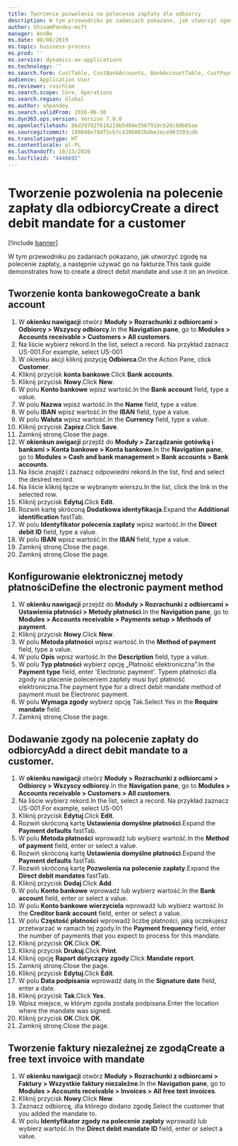 ```yaml
---
title: Tworzenie pozwolenia na polecenie zapłaty dla odbiorcy
description: W tym przewodniku po zadaniach pokazano, jak utworzyć zgodę na polecenie zapłaty, a następnie używać go na fakturze.
author: ShivamPandey-msft
manager: AnnBe
ms.date: 08/08/2019
ms.topic: business-process
ms.prod: ''
ms.service: dynamics-ax-applications
ms.technology: ''
ms.search.form: CustTable, CustBankAccounts, BankAccountTable, CustPaymMode, CustDirectDebitMandate, BankAccountTableLookUp, SrsReportViewerForm,  LogisticsAddressCityLookup, CustFreeInvoice, CustTableLookup
audience: Application User
ms.reviewer: roschlom
ms.search.scope: Core, Operations
ms.search.region: Global
ms.author: shpandey
ms.search.validFrom: 2016-06-30
ms.dyn365.ops.version: Version 7.0.0
ms.openlocfilehash: 86d29782f616219b5d84e3567910cb28c60b65ae
ms.sourcegitcommit: 199848e78df5cb7c439b001bdbe1ece963593cdb
ms.translationtype: HT
ms.contentlocale: pl-PL
ms.lasthandoff: 10/13/2020
ms.locfileid: "4446692"
---
```

# <a name="create-a-direct-debit-mandate-for-a-customer"></a><span data-ttu-id="3e4df-103">Tworzenie pozwolenia na polecenie zapłaty dla odbiorcy</span><span class="sxs-lookup"><span data-stu-id="3e4df-103">Create a direct debit mandate for a customer</span></span>

[!include [banner](../../includes/banner.md)]

<span data-ttu-id="3e4df-104">W tym przewodniku po zadaniach pokazano, jak utworzyć zgodę na polecenie zapłaty, a następnie używać go na fakturze.</span><span class="sxs-lookup"><span data-stu-id="3e4df-104">This task guide demonstrates how to create a direct debit mandate and use it on an invoice.</span></span>


## <a name="create-a-bank-account"></a><span data-ttu-id="3e4df-105">Tworzenie konta bankowego</span><span class="sxs-lookup"><span data-stu-id="3e4df-105">Create a bank account</span></span>
1. <span data-ttu-id="3e4df-106">W **okienku nawigacji** otwórz **Moduły > Rozrachunki z odbiorcami > Odbiorcy > Wszyscy odbiorcy**.</span><span class="sxs-lookup"><span data-stu-id="3e4df-106">In the **Navigation pane**, go to **Modules > Accounts receivable > Customers > All customers**.</span></span>
2. <span data-ttu-id="3e4df-107">Na liście wybierz rekord.</span><span class="sxs-lookup"><span data-stu-id="3e4df-107">In the list, select a record.</span></span> <span data-ttu-id="3e4df-108">Na przykład zaznacz US-001.</span><span class="sxs-lookup"><span data-stu-id="3e4df-108">For example, select US-001</span></span>
3. <span data-ttu-id="3e4df-109">W okienku akcji kliknij pozycję **Odbiorca**.</span><span class="sxs-lookup"><span data-stu-id="3e4df-109">On the Action Pane, click **Customer**.</span></span>
4. <span data-ttu-id="3e4df-110">Kliknij przycisk **konta bankowe**.</span><span class="sxs-lookup"><span data-stu-id="3e4df-110">Click **Bank accounts**.</span></span>
5. <span data-ttu-id="3e4df-111">Kliknij przycisk **Nowy**.</span><span class="sxs-lookup"><span data-stu-id="3e4df-111">Click **New**.</span></span>
6. <span data-ttu-id="3e4df-112">W polu **Konto bankowe** wpisz wartość.</span><span class="sxs-lookup"><span data-stu-id="3e4df-112">In the **Bank account** field, type a value.</span></span>
7. <span data-ttu-id="3e4df-113">W polu **Nazwa** wpisz wartość.</span><span class="sxs-lookup"><span data-stu-id="3e4df-113">In the **Name** field, type a value.</span></span>
8. <span data-ttu-id="3e4df-114">W polu **IBAN** wpisz wartość.</span><span class="sxs-lookup"><span data-stu-id="3e4df-114">In the **IBAN** field, type a value.</span></span>
9. <span data-ttu-id="3e4df-115">W polu **Waluta** wpisz wartość.</span><span class="sxs-lookup"><span data-stu-id="3e4df-115">In the **Currency** field, type a value.</span></span>
10. <span data-ttu-id="3e4df-116">Kliknij przycisk **Zapisz**.</span><span class="sxs-lookup"><span data-stu-id="3e4df-116">Click **Save**.</span></span>
11. <span data-ttu-id="3e4df-117">Zamknij stronę.</span><span class="sxs-lookup"><span data-stu-id="3e4df-117">Close the page.</span></span>
12. <span data-ttu-id="3e4df-118">W **okienkun awigacji** przejdź do **Moduły > Zarządzanie gotówką i bankami > Konta bankowe > Konta bankowe**.</span><span class="sxs-lookup"><span data-stu-id="3e4df-118">In the **Navigation pane**, go to **Modules > Cash and bank management > Bank accounts > Bank accounts**.</span></span>
13. <span data-ttu-id="3e4df-119">Na liście znajdź i zaznacz odpowiedni rekord.</span><span class="sxs-lookup"><span data-stu-id="3e4df-119">In the list, find and select the desired record.</span></span>
14. <span data-ttu-id="3e4df-120">Na liście kliknij łącze w wybranym wierszu.</span><span class="sxs-lookup"><span data-stu-id="3e4df-120">In the list, click the link in the selected row.</span></span>
15. <span data-ttu-id="3e4df-121">Kliknij przycisk **Edytuj**.</span><span class="sxs-lookup"><span data-stu-id="3e4df-121">Click **Edit**.</span></span>
16. <span data-ttu-id="3e4df-122">Rozwiń kartę skróconą **Dodatkowa identyfikacja**.</span><span class="sxs-lookup"><span data-stu-id="3e4df-122">Expand the **Additional identification** fastTab.</span></span>
17. <span data-ttu-id="3e4df-123">W polu **Identyfikator polecenia zapłaty** wpisz wartość.</span><span class="sxs-lookup"><span data-stu-id="3e4df-123">In the **Direct debit ID** field, type a value.</span></span>
18. <span data-ttu-id="3e4df-124">W polu **IBAN** wpisz wartość.</span><span class="sxs-lookup"><span data-stu-id="3e4df-124">In the **IBAN** field, type a value.</span></span>
19. <span data-ttu-id="3e4df-125">Zamknij stronę.</span><span class="sxs-lookup"><span data-stu-id="3e4df-125">Close the page.</span></span>
20. <span data-ttu-id="3e4df-126">Zamknij stronę.</span><span class="sxs-lookup"><span data-stu-id="3e4df-126">Close the page.</span></span>

## <a name="define-the-electronic-payment-method"></a><span data-ttu-id="3e4df-127">Konfigurowanie elektronicznej metody płatności</span><span class="sxs-lookup"><span data-stu-id="3e4df-127">Define the electronic payment method</span></span>
1. <span data-ttu-id="3e4df-128">W **okienku nawigacji** przejdź do **Moduły > Rozrachunki z odbiorcami > Ustawienia płatności > Metody płatności**.</span><span class="sxs-lookup"><span data-stu-id="3e4df-128">In the **Navigation pane**, go to **Modules > Accounts receivable > Payments setup > Methods of payment**.</span></span>
2. <span data-ttu-id="3e4df-129">Kliknij przycisk **Nowy**.</span><span class="sxs-lookup"><span data-stu-id="3e4df-129">Click **New**.</span></span>
3. <span data-ttu-id="3e4df-130">W polu **Metoda płatności** wpisz wartość.</span><span class="sxs-lookup"><span data-stu-id="3e4df-130">In the **Method of payment** field, type a value.</span></span>
4. <span data-ttu-id="3e4df-131">W polu **Opis** wpisz wartość.</span><span class="sxs-lookup"><span data-stu-id="3e4df-131">In the **Description** field, type a value.</span></span>
5. <span data-ttu-id="3e4df-132">W polu **Typ płatności** wybierz opcję „Płatność elektroniczna”.</span><span class="sxs-lookup"><span data-stu-id="3e4df-132">In the **Payment type** field, enter 'Electronic payment'.</span></span> <span data-ttu-id="3e4df-133">Typem płatności dla zgody na płacenie poleceniem zapłaty musi być płatność elektroniczna.</span><span class="sxs-lookup"><span data-stu-id="3e4df-133">The payment type for a direct debit mandate method of payment must be Electronic payment.</span></span>
6. <span data-ttu-id="3e4df-134">W polu **Wymaga zgody** wybierz opcję Tak.</span><span class="sxs-lookup"><span data-stu-id="3e4df-134">Select Yes in the **Require mandate** field.</span></span>
7. <span data-ttu-id="3e4df-135">Zamknij stronę.</span><span class="sxs-lookup"><span data-stu-id="3e4df-135">Close the page.</span></span>

## <a name="add-a-direct-debit-mandate-to-a-customer"></a><span data-ttu-id="3e4df-136">Dodawanie zgody na polecenie zapłaty do odbiorcy</span><span class="sxs-lookup"><span data-stu-id="3e4df-136">Add a direct debit mandate to a customer.</span></span>
1. <span data-ttu-id="3e4df-137">W **okienku nawigacji** otwórz **Moduły > Rozrachunki z odbiorcami > Odbiorcy > Wszyscy odbiorcy**.</span><span class="sxs-lookup"><span data-stu-id="3e4df-137">In the **Navigation pane**, go to **Modules > Accounts receivable > Customers > All customers**.</span></span>
2. <span data-ttu-id="3e4df-138">Na liście wybierz rekord.</span><span class="sxs-lookup"><span data-stu-id="3e4df-138">In the list, select a record.</span></span> <span data-ttu-id="3e4df-139">Na przykład zaznacz US-001.</span><span class="sxs-lookup"><span data-stu-id="3e4df-139">For example, select US-001</span></span>
3. <span data-ttu-id="3e4df-140">Kliknij przycisk **Edytuj**.</span><span class="sxs-lookup"><span data-stu-id="3e4df-140">Click **Edit**.</span></span>
4. <span data-ttu-id="3e4df-141">Rozwiń skróconą kartę **Ustawienia domyślne płatności**.</span><span class="sxs-lookup"><span data-stu-id="3e4df-141">Expand the **Payment defaults** fastTab.</span></span>
5. <span data-ttu-id="3e4df-142">W polu **Metoda płatności** wprowadź lub wybierz wartość.</span><span class="sxs-lookup"><span data-stu-id="3e4df-142">In the **Method of payment** field, enter or select a value.</span></span>
6. <span data-ttu-id="3e4df-143">Rozwiń skróconą kartę **Ustawienia domyślne płatności**.</span><span class="sxs-lookup"><span data-stu-id="3e4df-143">Expand the **Payment defaults** fastTab.</span></span>
7. <span data-ttu-id="3e4df-144">Rozwiń skróconą kartę **Pozwolenia na polecenie zapłaty**.</span><span class="sxs-lookup"><span data-stu-id="3e4df-144">Expand the **Direct debit mandates** fastTab.</span></span>
8. <span data-ttu-id="3e4df-145">Kliknij przycisk **Dodaj**.</span><span class="sxs-lookup"><span data-stu-id="3e4df-145">Click **Add**.</span></span>
9. <span data-ttu-id="3e4df-146">W polu **Konto bankowe** wprowadź lub wybierz wartość.</span><span class="sxs-lookup"><span data-stu-id="3e4df-146">In the **Bank account** field, enter or select a value.</span></span>
10. <span data-ttu-id="3e4df-147">W polu **Konto bankowe wierzyciela** wprowadź lub wybierz wartość.</span><span class="sxs-lookup"><span data-stu-id="3e4df-147">In the **Creditor bank account** field, enter or select a value.</span></span>
11. <span data-ttu-id="3e4df-148">W polu **Częstość płatności** wprowadź liczbę płatności, jaką oczekujesz przetwarzać w ramach tej zgody.</span><span class="sxs-lookup"><span data-stu-id="3e4df-148">In the **Payment frequency** field, enter the number of payments that you expect to process for this mandate.</span></span>
12. <span data-ttu-id="3e4df-149">Kliknij przycisk **OK**.</span><span class="sxs-lookup"><span data-stu-id="3e4df-149">Click **OK**.</span></span>
13. <span data-ttu-id="3e4df-150">Kliknij przycisk **Drukuj**.</span><span class="sxs-lookup"><span data-stu-id="3e4df-150">Click **Print**.</span></span>
14. <span data-ttu-id="3e4df-151">Kliknij opcję **Raport dotyczący zgody**.</span><span class="sxs-lookup"><span data-stu-id="3e4df-151">Click **Mandate report**.</span></span>
15. <span data-ttu-id="3e4df-152">Zamknij stronę.</span><span class="sxs-lookup"><span data-stu-id="3e4df-152">Close the page.</span></span>
16. <span data-ttu-id="3e4df-153">Kliknij przycisk **Edytuj**.</span><span class="sxs-lookup"><span data-stu-id="3e4df-153">Click **Edit**.</span></span>
17. <span data-ttu-id="3e4df-154">W polu **Data podpisania** wprowadź datę.</span><span class="sxs-lookup"><span data-stu-id="3e4df-154">In the **Signature date** field, enter a date.</span></span>
18. <span data-ttu-id="3e4df-155">Kliknij przycisk **Tak**.</span><span class="sxs-lookup"><span data-stu-id="3e4df-155">Click **Yes**.</span></span>
19. <span data-ttu-id="3e4df-156">Wpisz miejsce, w którym zgoda została podpisana.</span><span class="sxs-lookup"><span data-stu-id="3e4df-156">Enter the location where the mandate was signed.</span></span>
20. <span data-ttu-id="3e4df-157">Kliknij przycisk **OK**.</span><span class="sxs-lookup"><span data-stu-id="3e4df-157">Click **OK**.</span></span>
21. <span data-ttu-id="3e4df-158">Zamknij stronę.</span><span class="sxs-lookup"><span data-stu-id="3e4df-158">Close the page.</span></span>

## <a name="create-a-free-text-invoice-with-mandate"></a><span data-ttu-id="3e4df-159">Tworzenie faktury niezależnej ze zgodą</span><span class="sxs-lookup"><span data-stu-id="3e4df-159">Create a free text invoice with mandate</span></span>
1. <span data-ttu-id="3e4df-160">W **okienku nawigacji** otwórz **Moduły > Rozrachunki z odbiorcami > Faktury > Wszystkie faktury niezależne**.</span><span class="sxs-lookup"><span data-stu-id="3e4df-160">In the **Navigation pane**, go to **Modules > Accounts receivable > Invoices > All free text invoices**.</span></span>
2. <span data-ttu-id="3e4df-161">Kliknij przycisk **Nowy**.</span><span class="sxs-lookup"><span data-stu-id="3e4df-161">Click **New**.</span></span>
3. <span data-ttu-id="3e4df-162">Zaznacz odbiorcę, dla którego dodano zgodę.</span><span class="sxs-lookup"><span data-stu-id="3e4df-162">Select the customer that you added the mandate to.</span></span>
4. <span data-ttu-id="3e4df-163">W polu **Identyfikator zgody na polecenie zapłaty** wprowadź lub wybierz wartość.</span><span class="sxs-lookup"><span data-stu-id="3e4df-163">In the **Direct debit mandate ID** field, enter or select a value.</span></span>


